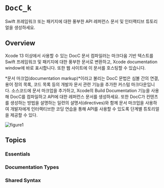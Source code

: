 # ``DocC_k``

Swift 프레임워크 또는 패키지에 대한 풍부한 API 레퍼런스 문서 및 인터랙티브 튜토리얼을 생성하세요.

## Overview

Xcode 13 이상에서 사용할 수 있는 DocC 문서 컴파일러는 마크다움 기반 텍스트를 Swift 프레임워크 및 패키지에 대한 풍부한 문서로 변환하고, Xcode documentation window에 바로 표시합니다. 또한 웹 사이트에 이 문서를 호스팅할 수 있습니다.

*문서 마크업(documentation markup)*이라고 불리는 DocC 문법은 심볼 간의 연결, 용어 정의 목록, 코드 목록 등의 개발자 문서 관련 기능을 추가한 커스텀 마크다운입니다. 소스코드에 문서 마크업을 추가하고, Xcode의 Build Documentation 기능을 사용해 DocC를 컴파일하고 API에 대한 레퍼런스 문서를 생성하세요. 또한 DocC가 컨텐츠를 생성하는 방법을 설명하는 일련의 설명서(directives)와 함께 문서 마크업을 사용하여 개발자에게 인터랙티브한 코딩 연습을 통해 API를 사용할 수 있도록 단계별 튜토리얼을 제공할 수 있다.

![figure1](DocC_k-figure1.png)

## Topics

### Essentials

### Documentation Types

### Shared Syntax
